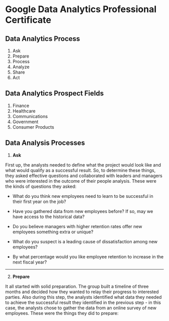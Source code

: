 # **Google Data Analytics Professional Certificate**

## Data Analytics Process

1. Ask
1. Prepare
1. Process
1. Analyze
1. Share
1. Act

## Data Analytics Prospect Fields

1. Finance
1. Healthcare
1. Communications
1. Government
1. Consumer Products

## Data Analysis Processes

1. **Ask**

First up, the analysts needed to define what the project would look like and what would qualify as a successful result. So, to determine these things, they asked effective questions and collaborated with leaders and managers who were interested in the outcome of their people analysis. These were the kinds of questions they asked:

- What do you think new employees need to learn to be successful in their first year on the job?

- Have you gathered data from new employees before? If so, may we have access to the historical data?

- Do you believe managers with higher retention rates offer new employees something extra or unique?

- What do you suspect is a leading cause of dissatisfaction among new employees?

- By what percentage would you like employee retention to increase in the next fiscal year?

---

2. **Prepare**

It all started with solid preparation. The group built a timeline of three months and decided how they wanted to relay their progress to interested parties. Also during this step, the analysts identified what data they needed to achieve the successful result they identified in the previous step - in this case, the analysts chose to gather the data from an online survey of new employees. These were the things they did to prepare:
